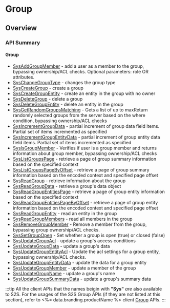 # Group
## Overview



### API Summary

#### Group
* [SysAddGroupMember](/api/capi/group/sysaddgroupmember) - add a user as a member to the group, bypassing ownership/ACL checks. Optional parameters: role OR attributes.
* [SysChangeGroupType](/api/capi/group/syschangegrouptype) - changes the group type
* [SysCreateGroup](/api/capi/group/syscreategroup) - create a group
* [SysCreateGroupEntity](/api/capi/group/syscreategroupentity) - create an entity in the group with no owner
* [SysDeleteGroup](/api/capi/group/sysdeletegroup) - delete a group
* [SysDeleteGroupEntity](/api/capi/group/sysdeletegroupentity) - delete an entity in the group
* [SysGetRandomGroupsMatching](/api/capi/group/sysgetrandomgroupsmatching) - Gets a list of up to maxReturn randomly selected groups from the server based on the where condition, bypassing ownership/ACL checks
* [SysIncrementGroupData](/api/capi/group/sysincrementgroupdata) - partial increment of group data field items. Partial set of items incremented as specified
* [SysIncrementGroupEntityData](/api/capi/group/sysincrementgroupentitydata) - partial increment of group entity data field items. Partial set of items incremented as specified
* [SysIsGroupMember](/api/capi/group/sysisgroupmember) - Verifies if user is a group member and returns information about group member, bypassing ownership/ACL checks
* [SysListGroupsPage](/api/capi/group/syslistgroupspage) - retrieve a page of group summary information based on the specified context
* [SysListGroupsPageByOffset](/api/capi/group/syslistgroupspagebyoffset) - retrieve a page of group summary information based on the encoded context and specified page offset
* [SysReadGroup](/api/capi/group/sysreadgroup) - retrieve information about the group
* [SysReadGroupData](/api/capi/group/sysreadgroupdata) - retrieve a group's data object
* [SysReadGroupEntitiesPage](/api/capi/group/sysreadgroupentitiespage) - retrieve a page of group entity information based on the specified context
* [SysReadGroupEntitiesPageByOffset](/api/capi/group/sysreadgroupentitiespagebyoffset) - retrieve a page of group entity information based on the encoded context and specified page offset
* [SysReadGroupEntity](/api/capi/group/sysreadgroupentity) - read an entity in the group
* [SysReadGroupMembers](/api/capi/group/sysreadgroupmembers) - read all members in the group
* [SysRemoveGroupMember](/api/capi/group/sysremovegroupmember) - Remove a member from the group, bypassing group ownership/ACL checks.
* [SysSetGroupOpen](/api/capi/group/syssetgroupopen) - Set whether a group is open (true) or closed (false)
* [SysUpdateGroupAcl](/api/capi/group/sysupdategroupacl) - update a group's access conditions
* [SysUpdateGroupData](/api/capi/group/sysupdategroupdata) - update a group's data
* [SysUpdateGroupEntityAcl](/api/capi/group/sysupdategroupentityacl) - Update the acl settings for a group entity, bypassing ownership/ACL checks.
* [SysUpdateGroupEntityData](/api/capi/group/sysupdategroupentitydata) - update the data for a group entity
* [SysUpdateGroupMember](/api/capi/group/sysupdategroupmember) - update a member of the group
* [SysUpdateGroupName](/api/capi/group/sysupdategroupname) - update a group's name
* [SysUpdateGroupSummaryData](/api/capi/group/sysupdategroupsummarydata) - update a group's summary data

:::tip
All the client APIs that the names beigin with <strong>"Sys"</strong> <em>are</em> also available to S2S. 
For the usages of the S2S Group APIs (if they are not listed at this section),
refer to <%= data.branding.productName %> client [Group](/api/capi/group) APIs.
:::

<DocCardList />
